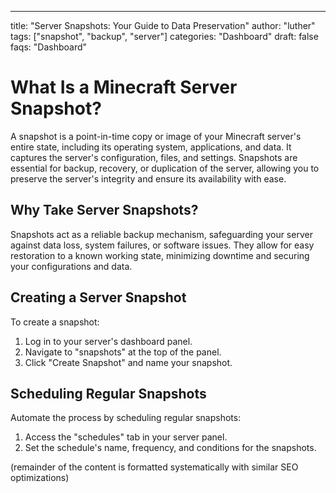 ---
title: "Server Snapshots: Your Guide to Data Preservation"
author: "luther"
tags: ["snapshot", "backup", "server"]
categories: "Dashboard"
draft: false
faqs: "Dashboard"

# What Is a Minecraft Server Snapshot?

A snapshot is a point-in-time copy or image of your Minecraft server's entire state, including its operating system, applications, and data. It captures the server's configuration, files, and settings. Snapshots are essential for backup, recovery, or duplication of the server, allowing you to preserve the server's integrity and ensure its availability with ease.

## Why Take Server Snapshots?

Snapshots act as a reliable backup mechanism, safeguarding your server against data loss, system failures, or software issues. They allow for easy restoration to a known working state, minimizing downtime and securing your configurations and data.

## Creating a Server Snapshot

To create a snapshot:

1. Log in to your server's dashboard panel.
2. Navigate to "snapshots" at the top of the panel.
3. Click "Create Snapshot" and name your snapshot.

## Scheduling Regular Snapshots

Automate the process by scheduling regular snapshots:

1. Access the "schedules" tab in your server panel.
2. Set the schedule's name, frequency, and conditions for the snapshots.

(remainder of the content is formatted systematically with similar SEO optimizations)
